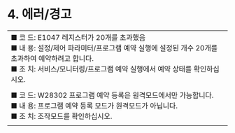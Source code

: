 ﻿# 4. 에러/경고
||
|-|
|■ 코 드:	E1047 레지스터가 20개를 초과했음<br>■ 내 용:	설정/제어 파라미터/프로그램 예약 실행에 설정된 개수 20개를 초과하여 예약하려고 합니다.<br>■ 조 치:	서비스/모니터링/프로그램 예약 실행에서 예약 상태를 확인하십시오.|
||
|■ 코 드:	W28302 프로그램 예약 등록은 원격모드에서만 가능합니다.<br>■ 내 용:	프로그램 예약 등록 모드가 원격모드가 아닙니다.<br>■ 조 치:	조작모드를 확인하십시오.  |
||